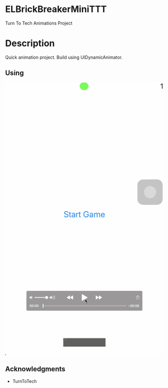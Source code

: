 # ELBrickBreakerMiniTTT
Turn To Tech Animations Project

# Description

Quick animation project. Build using UIDynamicAnimator.

## Using

![Alt Text](https://github.com/EduardLev/ELBrickBreakerMiniTTT/raw/master/ELBrickBreakDemoTTT.gif)

## Acknowledgments

* TurnToTech

